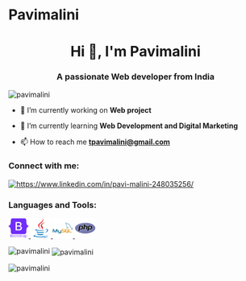 # Pavimalini
<h1 align="center">Hi 👋, I'm Pavimalini</h1>
<h3 align="center">A passionate Web developer from India</h3>


<p align="left"> <img src="https://komarev.com/ghpvc/?username=pavimalini&label=Profile%20views&color=0e75b6&style=flat" alt="pavimalini" /> </p>


- 🔭 I’m currently working on **Web project**

- 🌱 I’m currently learning **Web Development and Digital Marketing**

- 📫 How to reach me **tpavimalini@gmail.com**

<h3 align="left">Connect with me:</h3>
<p align="left">
<a href="https://linkedin.com/in/pavi-malini-248035256/" target="blank"><img align="center" src="https://raw.githubusercontent.com/rahuldkjain/github-profile-readme-generator/master/src/images/icons/Social/linked-in-alt.svg" alt="https://www.linkedin.com/in/pavi-malini-248035256/" height="30" width="40" /></a>
</p>

<h3 align="left">Languages and Tools:</h3>
<p align="left"> <a href="https://getbootstrap.com" target="_blank" rel="noreferrer"> <img src="https://raw.githubusercontent.com/devicons/devicon/master/icons/bootstrap/bootstrap-plain-wordmark.svg" alt="bootstrap" width="40" height="40"/> </a> <a href="https://www.java.com" target="_blank" rel="noreferrer"> <img src="https://raw.githubusercontent.com/devicons/devicon/master/icons/java/java-original.svg" alt="java" width="40" height="40"/> </a> <a href="https://www.mysql.com/" target="_blank" rel="noreferrer"> <img src="https://raw.githubusercontent.com/devicons/devicon/master/icons/mysql/mysql-original-wordmark.svg" alt="mysql" width="40" height="40"/> </a> <a href="https://www.php.net" target="_blank" rel="noreferrer"> <img src="https://raw.githubusercontent.com/devicons/devicon/master/icons/php/php-original.svg" alt="php" width="40" height="40"/> </a> </p>

<p><img align="left" src="https://github-readme-stats.vercel.app/api/top-langs?username=pavimalini&show_icons=true&locale=en&layout=compact" alt="pavimalini" /></p>

<p>&nbsp;<img align="center" src="https://github-readme-stats.vercel.app/api?username=pavimalini&show_icons=true&locale=en" alt="pavimalini" /></p>

<p><img align="center" src="https://github-readme-streak-stats.herokuapp.com/?user=pavimalini&" alt="pavimalini" /></p>
